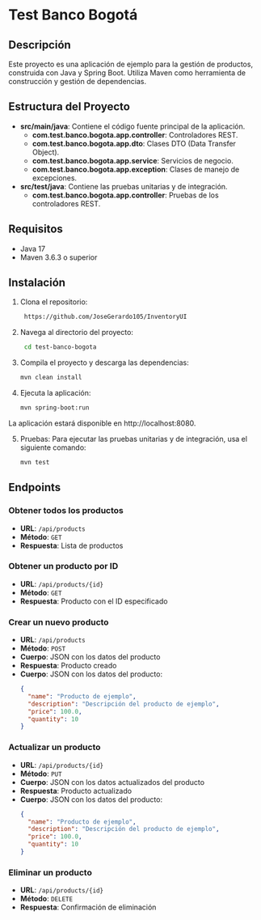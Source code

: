# Test Banco Bogotá

## Descripción

Este proyecto es una aplicación de ejemplo para la gestión de productos, construida con Java y Spring Boot. Utiliza Maven como herramienta de construcción y gestión de dependencias.

## Estructura del Proyecto

- **src/main/java**: Contiene el código fuente principal de la aplicación.
    - **com.test.banco.bogota.app.controller**: Controladores REST.
    - **com.test.banco.bogota.app.dto**: Clases DTO (Data Transfer Object).
    - **com.test.banco.bogota.app.service**: Servicios de negocio.
    - **com.test.banco.bogota.app.exception**: Clases de manejo de excepciones.
- **src/test/java**: Contiene las pruebas unitarias y de integración.
    - **com.test.banco.bogota.app.controller**: Pruebas de los controladores REST.


## Requisitos

- Java 17
- Maven 3.6.3 o superior

## Instalación

1. Clona el repositorio:
   ```sh
    https://github.com/JoseGerardo105/InventoryUI   

2. Navega al directorio del proyecto:
   ```sh
    cd test-banco-bogota


3. Compila el proyecto y descarga las dependencias:
    ```sh
    mvn clean install


4. Ejecuta la aplicación:
    ```sh
    mvn spring-boot:run

La aplicación estará disponible en http://localhost:8080.

5. Pruebas:
Para ejecutar las pruebas unitarias y de integración, usa el siguiente comando:
    ```sh
    mvn test

## Endpoints

### Obtener todos los productos
- **URL**: `/api/products`
- **Método**: `GET`
- **Respuesta**: Lista de productos

### Obtener un producto por ID
- **URL**: `/api/products/{id}`
- **Método**: `GET`
- **Respuesta**: Producto con el ID especificado

### Crear un nuevo producto
- **URL**: `/api/products`
- **Método**: `POST`
- **Cuerpo**: JSON con los datos del producto
- **Respuesta**: Producto creado
- **Cuerpo**: JSON con los datos del producto:
  ```json
  {
    "name": "Producto de ejemplo",
    "description": "Descripción del producto de ejemplo",
    "price": 100.0,
    "quantity": 10
  }

### Actualizar un producto
- **URL**: `/api/products/{id}`
- **Método**: `PUT`
- **Cuerpo**: JSON con los datos actualizados del producto
- **Respuesta**: Producto actualizado
- **Cuerpo**: JSON con los datos del producto:
  ```json
  {
    "name": "Producto de ejemplo",
    "description": "Descripción del producto de ejemplo",
    "price": 100.0,
    "quantity": 10
  }

### Eliminar un producto
- **URL**: `/api/products/{id}`
- **Método**: `DELETE`
- **Respuesta**: Confirmación de eliminación
